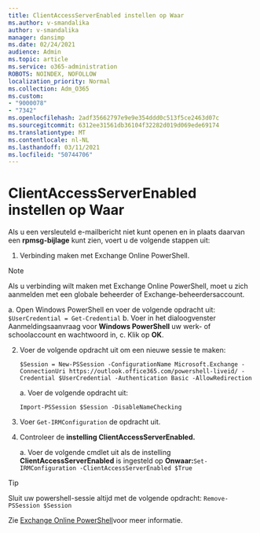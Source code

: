 ```yaml
---
title: ClientAccessServerEnabled instellen op Waar
ms.author: v-smandalika
author: v-smandalika
manager: dansimp
ms.date: 02/24/2021
audience: Admin
ms.topic: article
ms.service: o365-administration
ROBOTS: NOINDEX, NOFOLLOW
localization_priority: Normal
ms.collection: Adm_O365
ms.custom:
- "9000078"
- "7342"
ms.openlocfilehash: 2adf35662797e9e9e354ddd0c513f5ce2463d07c
ms.sourcegitcommit: 6312ee31561db36104f32282d019d069ede69174
ms.translationtype: MT
ms.contentlocale: nl-NL
ms.lasthandoff: 03/11/2021
ms.locfileid: "50744706"
---
```

# <a name="set-clientaccessserverenabled-to-true"></a>ClientAccessServerEnabled instellen op Waar

Als u een versleuteld e-mailbericht niet kunt openen en in plaats daarvan een **rpmsg-bijlage** kunt zien, voert u de volgende stappen uit:

1. Verbinding maken met Exchange Online PowerShell.

> [!NOTE]
> Als u verbinding wilt maken met Exchange Online PowerShell, moet u zich aanmelden met een globale beheerder of Exchange-beheerdersaccount.

   a. Open Windows PowerShell en voer de volgende opdracht uit: `$UserCredential = Get-Credential`
b. Voer in het dialoogvenster Aanmeldingsaanvraag voor **Windows PowerShell** uw werk- of schoolaccount en wachtwoord in, c. Klik op **OK**. 

2. Voer de volgende opdracht uit om een nieuwe sessie te maken:

    `$Session = New-PSSession -ConfigurationName Microsoft.Exchange -ConnectionUri https://outlook.office365.com/powershell-liveid/ -Credential $UserCredential -Authentication Basic -AllowRedirection`

    a. Voer de volgende opdracht uit:
    
    `Import-PSSession $Session -DisableNameChecking`

3. Voer `Get-IRMConfiguration` de opdracht uit.

4. Controleer de **instelling ClientAccessServerEnabled.** 

    a. Voer de volgende cmdlet uit als de instelling **ClientAccessServerEnabled** is ingesteld op **Onwaar:**`Set-IRMConfiguration -ClientAccessServerEnabled $True`

> [!TIP]
> Sluit uw powershell-sessie altijd met de volgende opdracht: `Remove-PSSession $Session`

Zie [Exchange Online PowerShell](https://docs.microsoft.com/powershell/exchange/connect-to-exchange-online-powershell)voor meer informatie.

